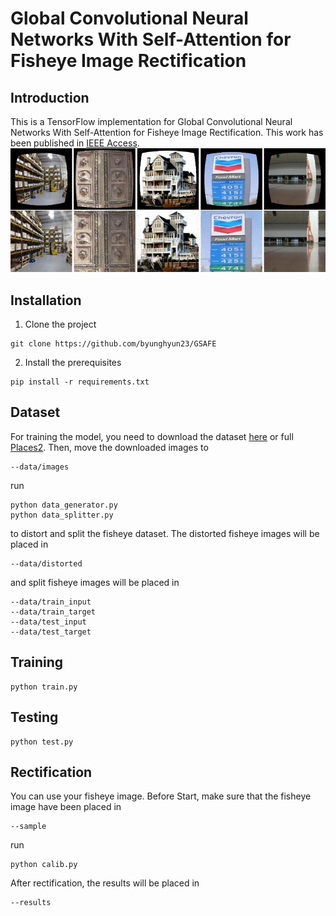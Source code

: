 # Global Convolutional Neural Networks With Self-Attention for Fisheye Image Rectification

## Introduction
This is a TensorFlow implementation for Global Convolutional Neural Networks With Self-Attention for Fisheye Image Rectification.
This work has been published in <a href="https://ieeexplore.ieee.org/document/9980359">IEEE Access</a>.
![image](https://github.com/byunghyun23/GSAFE/blob/main/assets/fig1.png)

## Installation
1. Clone the project
```
git clone https://github.com/byunghyun23/GSAFE
```
2. Install the prerequisites
```
pip install -r requirements.txt
```

## Dataset
For training the model, you need to download the dataset [here](https://drive.google.com/file/d/1lRsQBmwZyri6-reNWHbR9AzS3cKiiu78/view?usp=share_link) or full [Places2](http://places2.csail.mit.edu/download.html).
Then, move the downloaded images to
```
--data/images
```
run
```
python data_generator.py
python data_splitter.py
```
to distort and split the fisheye dataset. 
The distorted fisheye images will be placed in 
```
--data/distorted
```
and split fisheye images will be placed in
```
--data/train_input
--data/train_target
--data/test_input
--data/test_target
```

## Training
```
python train.py
```

## Testing
```
python test.py
```

## Rectification
You can use your fisheye image.
Before Start, make sure that the fisheye image have been placed in
```
--sample
```
run
```
python calib.py
```
After rectification, the results will be placed in
```
--results
```
